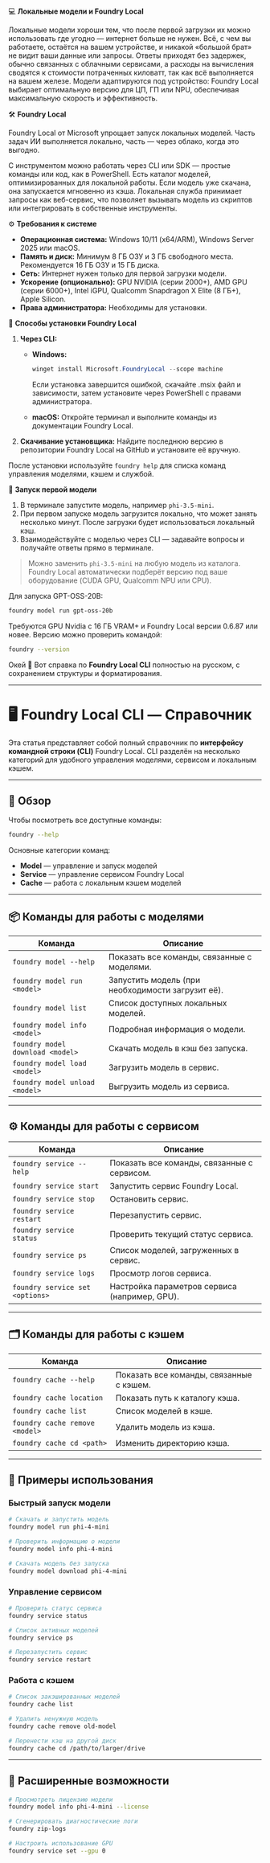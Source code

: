 

💻 **Локальные модели и Foundry Local**

Локальные модели хороши тем, что после первой загрузки их можно использовать где угодно — интернет больше не нужен. Всё, с чем вы работаете, остаётся на вашем устройстве, и никакой «большой брат» не видит ваши данные или запросы. Ответы приходят без задержек, обычно связанных с облачными сервисами, а расходы на вычисления сводятся к стоимости потраченных киловатт, так как всё выполняется на вашем железе. Модели адаптируются под устройство: Foundry Local выбирает оптимальную версию для ЦП, ГП или NPU, обеспечивая максимальную скорость и эффективность.

🛠 **Foundry Local**

Foundry Local от Microsoft упрощает запуск локальных моделей. Часть задач ИИ выполняется локально, часть — через облако, когда это выгодно.

С инструментом можно работать через CLI или SDK — простые команды или код, как в PowerShell. Есть каталог моделей, оптимизированных для локальной работы. Если модель уже скачана, она запускается мгновенно из кэша. Локальная служба принимает запросы как веб-сервис, что позволяет вызывать модель из скриптов или интегрировать в собственные инструменты.

⚙️ **Требования к системе**

* **Операционная система:** Windows 10/11 (x64/ARM), Windows Server 2025 или macOS.
* **Память и диск:** Минимум 8 ГБ ОЗУ и 3 ГБ свободного места. Рекомендуется 16 ГБ ОЗУ и 15 ГБ диска.
* **Сеть:** Интернет нужен только для первой загрузки модели.
* **Ускорение (опционально):** GPU NVIDIA (серии 2000+), AMD GPU (серии 6000+), Intel iGPU, Qualcomm Snapdragon X Elite (8 ГБ+), Apple Silicon.
* **Права администратора:** Необходимы для установки.

💾 **Способы установки Foundry Local**

1. **Через CLI:**

   * **Windows:**

     ```powershell
     winget install Microsoft.FoundryLocal --scope machine
     ```

     Если установка завершится ошибкой, скачайте .msix файл и зависимости, затем установите через PowerShell с правами администратора.
   * **macOS:** Откройте терминал и выполните команды из документации Foundry Local.

2. **Скачивание установщика:**
   Найдите последнюю версию в репозитории Foundry Local на GitHub и установите её вручную.

После установки используйте `foundry help` для списка команд управления моделями, кэшем и службой.

🚀 **Запуск первой модели**

1. В терминале запустите модель, например `phi-3.5-mini`.
2. При первом запуске модель загрузится локально, что может занять несколько минут. После загрузки будет использоваться локальный кэш.
3. Взаимодействуйте с моделью через CLI — задавайте вопросы и получайте ответы прямо в терминале.

> Можно заменить `phi-3.5-mini` на любую модель из каталога. Foundry Local автоматически подберёт версию под ваше оборудование (CUDA GPU, Qualcomm NPU или CPU).

Для запуска GPT-OSS-20B:

```bash
foundry model run gpt-oss-20b
```

Требуются GPU Nvidia с 16 ГБ VRAM+ и Foundry Local версии 0.6.87 или новее. Версию можно проверить командой:

```bash
foundry --version
```

Окей 🙂 Вот справка по **Foundry Local CLI** полностью на русском, с сохранением структуры и форматирования.

---

# 🖥 Foundry Local CLI — Справочник

Эта статья представляет собой полный справочник по **интерфейсу командной строки (CLI)** Foundry Local.
CLI разделён на несколько категорий для удобного управления моделями, сервисом и локальным кэшем.

---

## 🔎 Обзор

Чтобы посмотреть все доступные команды:

```bash
foundry --help
```

Основные категории команд:

* **Model** — управление и запуск моделей
* **Service** — управление сервисом Foundry Local
* **Cache** — работа с локальным кэшем моделей

---

## 📦 Команды для работы с моделями

| Команда                          | Описание                                          |
| -------------------------------- | ------------------------------------------------- |
| `foundry model --help`           | Показать все команды, связанные с моделями.       |
| `foundry model run <model>`      | Запустить модель (при необходимости загрузит её). |
| `foundry model list`             | Список доступных локальных моделей.               |
| `foundry model info <model>`     | Подробная информация о модели.                    |
| `foundry model download <model>` | Скачать модель в кэш без запуска.                 |
| `foundry model load <model>`     | Загрузить модель в сервис.                        |
| `foundry model unload <model>`   | Выгрузить модель из сервиса.                      |

---

## ⚙️ Команды для работы с сервисом

| Команда                         | Описание                                      |
| ------------------------------- | --------------------------------------------- |
| `foundry service --help`        | Показать все команды, связанные с сервисом.   |
| `foundry service start`         | Запустить сервис Foundry Local.               |
| `foundry service stop`          | Остановить сервис.                            |
| `foundry service restart`       | Перезапустить сервис.                         |
| `foundry service status`        | Проверить текущий статус сервиса.             |
| `foundry service ps`            | Список моделей, загруженных в сервис.         |
| `foundry service logs`          | Просмотр логов сервиса.                       |
| `foundry service set <options>` | Настройка параметров сервиса (например, GPU). |

---

## 🗂 Команды для работы с кэшем

| Команда                        | Описание                                 |
| ------------------------------ | ---------------------------------------- |
| `foundry cache --help`         | Показать все команды, связанные с кэшем. |
| `foundry cache location`       | Показать путь к каталогу кэша.           |
| `foundry cache list`           | Список моделей в кэше.                   |
| `foundry cache remove <model>` | Удалить модель из кэша.                  |
| `foundry cache cd <path>`      | Изменить директорию кэша.                |

---

## 🚀 Примеры использования

### Быстрый запуск модели

```bash
# Скачать и запустить модель
foundry model run phi-4-mini

# Проверить информацию о модели
foundry model info phi-4-mini

# Скачать модель без запуска
foundry model download phi-4-mini
```

### Управление сервисом

```bash
# Проверить статус сервиса
foundry service status

# Список активных моделей
foundry service ps

# Перезапустить сервис
foundry service restart
```

### Работа с кэшем

```bash
# Список закэшированных моделей
foundry cache list

# Удалить ненужную модель
foundry cache remove old-model

# Перенести кэш на другой диск
foundry cache cd /path/to/larger/drive
```

---

## 🔧 Расширенные возможности

```bash
# Просмотреть лицензию модели
foundry model info phi-4-mini --license

# Сгенерировать диагностические логи
foundry zip-logs

# Настроить использование GPU
foundry service set --gpu 0
```


